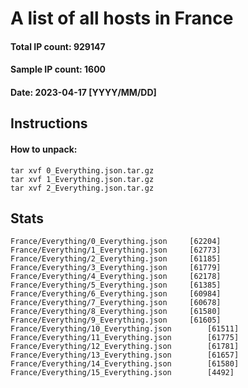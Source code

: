 # A list of all hosts in France
#### Total IP count: 929147
#### Sample IP count: 1600
#### Date: 2023-04-17 [YYYY/MM/DD]
## Instructions
#### How to unpack:
```
tar xvf 0_Everything.json.tar.gz
tar xvf 1_Everything.json.tar.gz
tar xvf 2_Everything.json.tar.gz
```
## Stats
```
France/Everything/0_Everything.json	    [62204]
France/Everything/1_Everything.json	    [62773]
France/Everything/2_Everything.json	    [61185]
France/Everything/3_Everything.json	    [61779]
France/Everything/4_Everything.json	    [62178]
France/Everything/5_Everything.json	    [61385]
France/Everything/6_Everything.json	    [60984]
France/Everything/7_Everything.json	    [60678]
France/Everything/8_Everything.json	    [61580]
France/Everything/9_Everything.json	    [61605]
France/Everything/10_Everything.json	    [61511]
France/Everything/11_Everything.json	    [61775]
France/Everything/12_Everything.json	    [61781]
France/Everything/13_Everything.json	    [61657]
France/Everything/14_Everything.json	    [61580]
France/Everything/15_Everything.json	    [4492]
```
